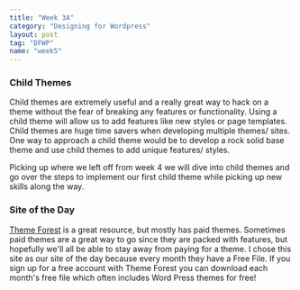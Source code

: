 ```yaml
---
title: "Week 3A"
category: "Designing for Wordpress"
layout: post
tag: "DFWP"
name: "week5"
---
```


### Child Themes

Child themes are extremely useful and a really great way to hack on a theme without the fear of breaking any features or functionality. Using a child theme will allow us to add features like new styles or page templates. Child themes are huge time savers when developing multiple themes/ sites. One way to approach a child theme would be to develop a rock solid base theme and use child themes to add unique features/ styles. 

Picking up where we left off from week 4 we will dive into child themes and go over the steps to implement our first child theme while picking up new skills along the way. 

### Site of the Day

[Theme Forest](http://themeforest.net) is a great resource, but mostly has paid themes. Sometimes paid themes are a great way to go since they are packed with features, but hopefully we'll all be able to stay away from paying for a theme. I chose this site as our site of the day because every month they have a Free File. If you sign up for a free account with Theme Forest you can download each month's free file which often includes Word Press themes for free!